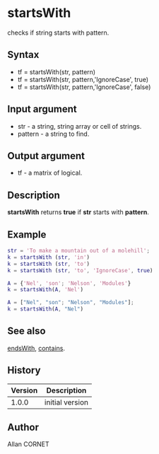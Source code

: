# startsWith

checks if string starts with pattern.

## Syntax

- tf = startsWith(str, pattern)
- tf = startsWith(str, pattern,'IgnoreCase', true)
- tf = startsWith(str, pattern,'IgnoreCase', false)

## Input argument

- str - a string, string array or cell of strings.
- pattern - a string to find.

## Output argument

- tf - a matrix of logical.

## Description

<b>startsWith</b> returns <b>true</b> if <b>str</b> starts with <b>pattern</b>.

## Example

```matlab
str = 'To make a mountain out of a molehill';
k = startsWith (str, 'in')
k = startsWith (str, 'to')
k = startsWith (str, 'to', 'IgnoreCase', true)

A = {'Nel', 'son'; 'Nelson', 'Modules'}
k = startsWith(A, 'Nel')

A = ["Nel", "son"; "Nelson", "Modules"];
k = startsWith(A, "Nel")
```

## See also

[endsWith](endsWith.md), [contains](contains.md).

## History

| Version | Description     |
| ------- | --------------- |
| 1.0.0   | initial version |

## Author

Allan CORNET
